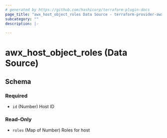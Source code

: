 ```yaml
---
# generated by https://github.com/hashicorp/terraform-plugin-docs
page_title: "awx_host_object_roles Data Source - terraform-provider-awx"
subcategory: ""
description: |-
  
---
```


# awx_host_object_roles (Data Source)





<!-- schema generated by tfplugindocs -->
## Schema

### Required

- `id` (Number) Host ID

### Read-Only

- `roles` (Map of Number) Roles for host


